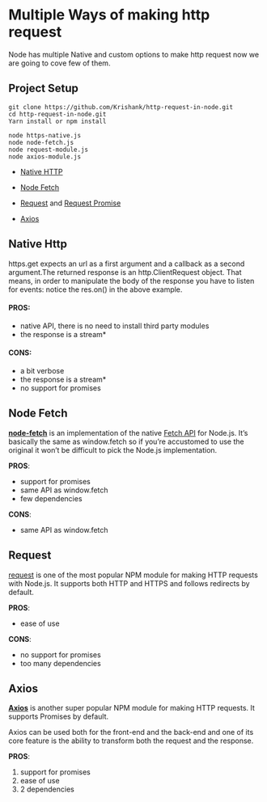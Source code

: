 
# Multiple Ways of making http request

  

Node has multiple Native and custom options to make http request now we are going to cove few of them.

  

## Project Setup

  

```
git clone https://github.com/Krishank/http-request-in-node.git
cd http-request-in-node.git
Yarn install or npm install

node https-native.js
node node-fetch.js
node request-module.js
node axios-module.js
```

  
  
  

-  [Native HTTP](https://nodejs.org/api/http.html)

-  [Node Fetch](https://nodejs.org/api/http.html)

-  [Request](https://www.npmjs.com/package/request) and [Request Promise](https://www.npmjs.com/package/request-promise)

-  [Axios](https://www.npmjs.com/package/axios)

  
  

## Native Http

  

https.get expects an url as a first argument and a callback as a second argument.The returned response is an http.ClientRequest object. That means, in order to manipulate the body of the response you have to listen for events: notice the res.on() in the above example.

#### PROS:

- native API, there is no need to install third party modules
- the response is a stream*

  
#### CONS:

- a bit verbose
- the response is a stream*
- no support for promises


## Node Fetch

[**node-fetch**](https://www.npmjs.com/package/node-fetch) is an implementation of the native [Fetch API](https://developer.mozilla.org/en-US/docs/Web/API/Fetch_API) for Node.js. It’s basically the same as window.fetch so if you’re accustomed to use the original it won’t be difficult to pick the Node.js implementation.

**PROS**:
-  support for promises
-  same API as window.fetch
- few dependencies

**CONS**:
- same API as window.fetch

## Request
[request](https://www.npmjs.com/package/request) is one of the most popular NPM module for making HTTP requests with Node.js. It supports both HTTP and HTTPS and follows redirects by default.

**PROS**:

- ease of use

**CONS**:

- no support for promises
- too many dependencies

## Axios
[**Axios**](https://www.npmjs.com/package/axios)  is another super popular NPM module for making HTTP requests. It supports Promises by default.

Axios can be used both for the front-end and the back-end and one of its core feature is the ability to transform both the request and the response.

**PROS**:

1.  support for promises
2.  ease of use
3.  2 dependencies
